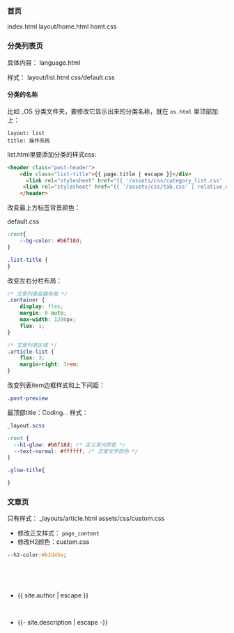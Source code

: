 
### 首页
index.html
layout/home.html
homt.css

### 分类列表页
具体内容：
language.html

样式：
layout/list.html
css/default.css

#### 分类的名称
比如 _OS 分类文件夹，要修改它显示出来的分类名称，就在 `os.html` 里顶部加上：
```
layout: list
title: 操作系统
```

list.html里要添加分类的样式css:
```html
<header class="post-header">
    <div class="list-title">{{ page.title | escape }}</div>
      <link rel="stylesheet" href="{{ '/assets/css/category_list.css' | relative_url }}">
     <link rel="stylesheet" href="{{ '/assets/css/tab.css' | relative_url }}">
    </header>
```


改变最上方标签背景颜色：

default.css
```css
:root{
    --bg-color: #b6f18d;
}

.list-title {
}
```

改变左右分栏布局：
```css
/* 文章列表容器布局 */
.container {  
    display: flex;
    margin: 0 auto;
    max-width: 1200px;
    flex: 1;
}  

/* 文章列表区域 */
.article-list {
    flex: 3;
    margin-right: 3rem;
}
```

改变列表item边框样式和上下间距：
```css
.post-preview
```

最顶部title：Coding... 样式：
```css
_layout.scss

:root {
  --h1-glow: #b6f18d; /* 定义发光颜色 */
  --text-normal: #ffffff; /* 正常文字颜色 */
}

.glow-title{

}
```


### 文章页
只有样式：
_layouts/article.html
assets/css/custom.css
- 修改正文样式： `page_content`
- 修改H2颜色：custom.css
```css
--h2-color:#b2d45e;
```




 <ul>

        <li><span class="user">{{ site.author | escape }}</span></li>

        <li>{{- site.description | escape -}}</li>

      </ul>